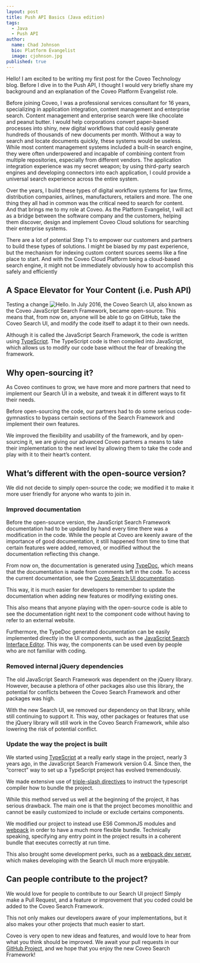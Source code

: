 ```yaml
---
layout: post
title: Push API Basics (Java edition)
tags:
  - Java
  - Push API
author:
  name: Chad Johnson
  bio: Platform Evangelist
  image: cjohnson.jpg
published: true
---
```


Hello!  I am excited to be writing my first post for the Coveo Technology blog. Before I dive in to the Push API, I thought I would very briefly share my background and an explanation of the Coveo Platform Evangelist role.  

Before joining Coveo, I was a professional services consultant for 16 years, specializing in application integration, content management and enterprise search. Content management and enterprise search were like chocolate and peanut butter. <!-- more --> I would help corporations convert paper-based processes into shiny, new digital workflows that  could easily generate hundreds of thousands of new documents per month.  Without a way to search and locate documents quickly, these systems would be useless. While most content management systems included a built-in search engine, they were often underpowered and incapable of combining content from multiple repositories, especially from different vendors.  The application integration experience was my secret weapon; by using third-party search engines and developing connectors into each application, I could provide a universal search experience across the entire system.  

Over the years, I build these types of digital workflow systems for law firms, distribution companies, airlines, manufacturers, retailers and more.  The one thing they all had in common was the critical need to search for content.  And that brings me to my role at Coveo.  As the Platform Evangelist, I will act as a bridge between the software company and the customers, helping them discover, design and implement Coveo Cloud solutions for searching their enterprise systems.

There are a lot of potential Step 1's to empower our customers and partners to build these types of solutions.  I might be biased by my past experience, but the mechanism for indexing custom content sources seems like a fine place to start.  And with the Coveo Cloud Platform being a cloud-based search engine, it might not be immediately obviously how to accomplish this safely and efficiently  

## A Space Elevator for Your Content (i.e. Push API)



Testing a change ![Hello](http://www.test.com/mypicture.jpg).  In July 2016, the Coveo Search UI, also known as the Coveo JavaScript Search Framework, became open-source. This means that, from now on, anyone will be able to go on GitHub, take the Coveo Search UI, and modify the code itself to adapt it to their own needs.
<!-- more -->

Although it is called the JavaScript Search Framework, the code is written using [TypeScript](http://www.typescriptlang.org/). The TypeScript code is then compiled into JavaScript, which allows us to modify our code base without the fear of breaking the framework.

## Why open-sourcing it?

As Coveo continues to grow, we have more and more partners that need to implement our Search UI in a website, and tweak it in different ways to fit their needs.

Before open-sourcing the code, our partners had to do some serious code-gymnastics to bypass certain sections of the Search Framework and implement their own features.

We improved the flexibility and usability of the framework, and by open-sourcing it, we are giving our advanced Coveo partners a means to take their implementation to the next level by allowing them to take the code and play with it to their heart’s content.

## What’s different with the open-source version?

We did not decide to simply open-source the code; we modified it to make it more user friendly for anyone who wants to join in.

### Improved documentation

Before the open-source version, the JavaScript Search Framework documentation had to be updated by hand every time there was a modification in the code. While the people at Coveo are keenly aware of the importance of good documentation, it still happened from time to time that certain features were added, removed, or modified without the documentation reflecting this change.

From now on, the documentation is generated using [TypeDoc](https://github.com/TypeStrong/typedoc/), which means that the documentation is made from comments left in the code. To access the current documentation, see the [Coveo Search UI documentation](https://coveo.github.io/search-ui/).

This way, it is much easier for developers to remember to update the documentation when adding new features or modifying existing ones.

This also means that anyone playing with the open-source code is able to see the documentation right next to the component code without having to refer to an external website.

Furthermore, the TypeDoc generated documentation can be easily implemented directly in the UI components, such as the [JavaScript Search Interface Editor](http://www.coveo.com/go?dest=cloudhelp&lcid=9&context=230). This way, the components can be used even by people who are not familiar with coding.

### Removed internal jQuery dependencies

The old JavaScript Search Framework was dependent on the jQuery library. However, because a plethora of other packages also use this library, the potential for conflicts between the Coveo Search Framework and other packages was high.

With the new Search UI, we removed our dependency on that library, while still continuing to support it. This way, other packages or features that use the jQuery library will still work in the Coveo Search Framework, while also lowering the risk of potential conflict.

### Update the way the project is built

We started using [TypeScript](http://www.typescriptlang.org/) at a really early stage in the project, nearly 3 years ago, in the JavaScript Search Framework version 0.4. Since then, the “correct” way to set up a TypeScript project has evolved tremendously.

We made extensive use of [triple-slash directives](https://www.typescriptlang.org/docs/handbook/triple-slash-directives.html) to instruct the typescript compiler how to bundle the project.

While this method served us well at the beginning of the project, it has serious drawback. The main one is that the project becomes monolithic and cannot be easily customized to include or exclude certains components.

We modified our project to instead use ES6 CommonJS modules and [webpack](https://webpack.github.io/) in order to have a much more flexible bundle. Technically speaking, specifying any entry point in the project results in a coherent bundle that executes correctly at run time.

This also brought some development perks, such as a [webpack dev server](https://webpack.github.io/docs/webpack-dev-server.html), which makes developing with the Search UI much more enjoyable.

## Can people contribute to the project?

We would love for people to contribute to our Search UI project! Simply make a Pull Request, and a feature or improvement that you coded could be added to the Coveo Search Framework.

This not only makes our developers aware of your implementations, but it also makes your other projects that much easier to start.

Coveo is very open to new ideas and features, and would love to hear from what you think should be improved. We await your pull requests in our [GitHub Project](https://github.com/coveo/search-ui), and we hope that you enjoy the new Coveo Search Framework!
